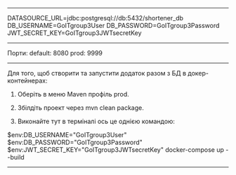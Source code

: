 ______________________________________________________________________________
DATASOURCE_URL=jdbc:postgresql://db:5432/shortener_db
DB_USERNAME=GoITgroup3User
DB_PASSWORD=GoITgroup3Password
JWT_SECRET_KEY=GoITgroup3JWTsecretKey
______________________________________________________________________________
Порти:
default: 8080
prod:    9999
______________________________________________________________________________
Для того, щоб створити та запустити додаток разом з БД в докер-контейнерах:

1. Оберіть в меню Maven профіль prod.

2. Збілдіть проект через mvn clean package.

3. Виконайте тут в терміналі ось це однією командою:

$env:DB_USERNAME="GoITgroup3User"
$env:DB_PASSWORD="GoITgroup3Password"
$env:JWT_SECRET_KEY="GoITgroup3JWTsecretKey"
docker-compose up --build
______________________________________________________________________________
